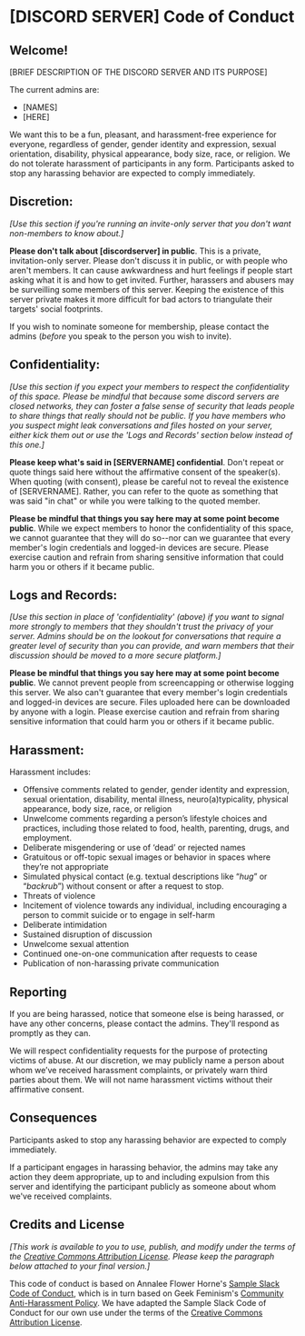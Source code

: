 [DISCORD SERVER] Code of Conduct
===========================

Welcome!
--------

[BRIEF DESCRIPTION OF THE DISCORD SERVER AND ITS PURPOSE]

The current admins are:
* [NAMES]
* [HERE]

We want this to be a fun, pleasant, and harassment-free experience for everyone, regardless of gender, gender identity and expression, sexual orientation, disability, physical appearance, body size, race, or religion. We do not tolerate harassment of participants in any form. Participants asked to stop any harassing behavior are expected to comply immediately.

Discretion:
-----------

_[Use this section if you're running an invite-only server that you don't want non-members to know about.]_

**Please don't talk about [discordserver] in public**. This is a private, invitation-only server. Please don't discuss it in public, or with people who aren't members. It can cause awkwardness and hurt feelings if people start asking what it is and how to get invited. Further, harassers and abusers may be surveilling some members of this server. Keeping the existence of this server private makes it more difficult for bad actors to triangulate their targets' social footprints.

If you wish to nominate someone for membership, please contact the admins (_before_ you speak to the person you wish to invite).

Confidentiality:
----------------

_[Use this section if you expect your members to respect the confidentiality of this space. Please be mindful that because some discord servers are closed networks, they can foster a false sense of security that leads people to share things that really should not be public. If you have members who you suspect might leak conversations and files hosted on your server, either kick them out or use the 'Logs and Records' section below instead of this one.]_

**Please keep what's said in [SERVERNAME] confidential**. Don't repeat or quote things said here without the affirmative consent of the speaker(s). When quoting (with consent), please be careful not to reveal the existence of [SERVERNAME]. Rather, you can refer to the quote as something that was said "in chat" or while you were talking to the quoted member.

**Please be mindful that things you say here may at some point become public**. While we expect members to honor the confidentiality of this space, we cannot guarantee that they will do so--nor can we guarantee that every member's login credentials and logged-in devices are secure. Please exercise caution and refrain from sharing sensitive information that could harm you or others if it became public.

Logs and Records:
-----------------

_[Use this section in place of 'confidentiality' (above) if you want to signal more strongly to members that they shouldn't trust the privacy of your server. Admins should be on the lookout for conversations that require a greater level of security than you can provide, and warn members that their discussion should be moved to a more secure platform.]_

**Please be mindful that things you say here may at some point become public**. We cannot prevent people from screencapping or otherwise logging this server. We also can't guarantee that every member's login credentials and logged-in devices are secure. Files uploaded here can be downloaded by anyone with a login. Please exercise caution and refrain from sharing sensitive information that could harm you or others if it became public.

Harassment:
-----------

Harassment includes:

* Offensive comments related to gender, gender identity and expression, sexual orientation, disability, mental illness, neuro(a)typicality, physical appearance, body size, race, or religion
* Unwelcome comments regarding a person’s lifestyle choices and practices, including those related to food, health, parenting, drugs, and employment.
* Deliberate misgendering or use of ‘dead’ or rejected names
* Gratuitous or off-topic sexual images or behavior in spaces where they’re not appropriate
* Simulated physical contact (e.g. textual descriptions like “*hug*” or “*backrub*”) without consent or after a request to stop.
* Threats of violence
* Incitement of violence towards any individual, including encouraging a person to commit suicide or to engage in self-harm
* Deliberate intimidation
* Sustained disruption of discussion
* Unwelcome sexual attention
* Continued one-on-one communication after requests to cease
* Publication of non-harassing private communication

Reporting
---------

If you are being harassed, notice that someone else is being harassed, or have any other concerns, please contact the admins. They'll respond as promptly as they can.

We will respect confidentiality requests for the purpose of protecting victims of abuse. At our discretion, we may publicly name a person about whom we’ve received harassment complaints, or privately warn third parties about them. We will not name harassment victims without their affirmative consent.

Consequences
------------

Participants asked to stop any harassing behavior are expected to comply immediately.

If a participant engages in harassing behavior, the admins may take any action they deem appropriate, up to and including expulsion from this server and identifying the participant publicly as someone about whom we've received complaints.

Credits and License
--------------------

_[This work is available to you to use, publish, and modify under the terms of the [Creative Commons Attribution License](https://creativecommons.org/licenses/by/4.0/). Please keep the paragraph below attached to your final version.]_

This code of conduct is based on Annalee Flower Horne's [Sample Slack Code of Conduct](https://gist.github.com/annalee/2cddeff11357c3a8a613583ebca4dc17), which is in turn based on Geek Feminism's [Community Anti-Harassment Policy](http://geekfeminism.wikia.com/wiki/Community_anti-harassment/Policy). We have adapted the Sample Slack Code of Conduct for our own use under the terms of the [Creative Commons Attribution License](https://creativecommons.org/licenses/by/4.0/).